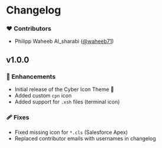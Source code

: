 <!-- markdownlint-disable no-duplicate-heading strong-style -->

# Changelog

### ❤️ Contributors

- Philipp Waheeb Al_sharabi ([@waheeb71](https://github.com/waheeb71))

## v1.0.0

### 🚀 Enhancements

- Initial release of the Cyber Icon Theme 🎉  
- Added custom `cpn` icon  
- Added support for `.xsh` files (terminal icon)

### 🩹 Fixes

- Fixed missing icon for `*.cls` (Salesforce Apex)  
- Replaced contributor emails with usernames in changelog  
